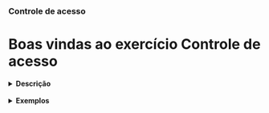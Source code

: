 ### Controle de acesso

# Boas vindas ao exercício Controle de acesso

<details> <summary> <strong> Descrição </strong> </summary>
<br />
Usando maven, acabou sendo feito um sistema de controle de acesso inteligente para um estabelecimento.
O  sistema, ao ser finalizado, deve apresentar um relatório que divida as pessoas que acessaram o estabelecimento em três categorias:

1. Pessoas menores de 18 anos,
2. Pessoas adultas (entre 18 e 49 anos), e
3. Pessoas a partir de 50 anos.

Com esse relatório, o cliente poderá tomar decisões baseadas em informações para alcançar ou fidelizar sua clientela. Esse sistema deve apresentar um menu, no console, indicando a opção de acessar o estabelecimento e a opção de finalizar o sistema e mostrar um relatório.

Para tal tem a classe Principal com os métodos:

`main`: que há um loop que se encerra quando option != 1, chama o método viewMenu e pega o valor recebido, em seguida recebe o novo valor para option, podendo ser  1 ou 2. Caso option == 1, pega a idade do cliente, então adiciona em um ArrayList a idade e envia para o relatório a idade, quando option for igual a 2 encerra o loop, imprimi quantos estão nas faixas e as porcentagens.

`viewMenu`: imprimi o menu, com a seguintes opções:

"Entre com o número correspondente à opção desejada:"
"1 - Acessar o estabelecimento"
"2 - Finalizar sistema e mostrar relatório"

`optionInMenu`: recebe o valor das opções dadas anteriormente, se for alguma coisa diferente de 1 ou 2 imprimi:

"Entre com uma opção válida"

e retorna chamando novamente o método.

`questAge`: começa imprimindo

"Entre com a sua idade:"

se o número for maior que 0, retorna idade, caso contrário. Imprimi:

"idade inválida, tente novamente"

e então retorna chamando o método novamente.

</details>


<br />
<details> <summary> <strong> Exemplos </strong> </summary>

Um exemplo da saída do relatório, considerando que 173 pessoas visitaram o estabelecimento, das quais 34 eram menores de 18 anos, 108 eram adultas entre 18 e 49 anos de idade, e 31 tinham a partir de 50 anos:
```
----- Quantidade -----
menores: 34
adultas: 108
a partir de 50: 31

----- Percentual -----
menores: 19.65%
adultas: 62.43%
a partir de 50: 17.92%

TOTAL: 173
```

</details>
